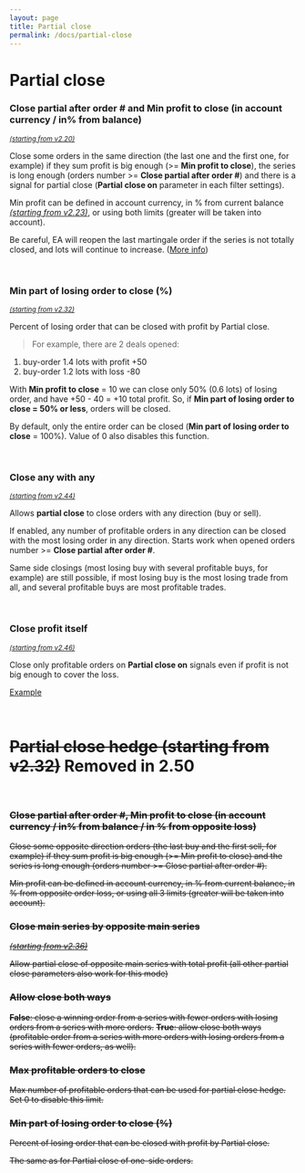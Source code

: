 ```yaml
---
layout: page
title: Partial close
permalink: /docs/partial-close
---
```


# Partial close

### Close partial after order # and Min profit to close (in account currency / in% from balance)

<sup>[*(starting from v2.20)*](/docs/versions-history#20201103-220)</sup>

Close some orders in the same direction (the last one and the first one, for example) if they sum profit is big enough (>= **Min profit to close**), the series is long enough (orders number >= **Close partial after order #**) and there is a signal for partial close (**Partial close on** parameter in each filter settings).

Min profit can be defined in account currency, in % from current balance [*(starting from v2.23)*](/docs/versions-history#20201210-223), or using both limits (greater will be taken into account).

Be careful, EA will reopen the last martingale order if the series is not totally closed, and lots will continue to increase. ([More info](https://communitypowerea.userecho.com/en/communities/1/topics/225-partial-close-of-martingale-trades-with-counter-trades-after-maximum-number-of-trades-are-reached))

<br />

### Min part of losing order to close (%)

<sup>[*(starting from v2.32)*](/docs/versions-history#20210605-232)</sup>

Percent of losing order that can be closed with profit by Partial close.
> For example, there are 2 deals opened:
1. buy-order 1.4 lots with profit +50
1. buy-order 1.2 lots with loss -80

With **Min profit to close** = 10 we can close only 50% (0.6 lots) of losing order, and have +50 - 40 = +10 total profit. So, if **Min part of losing order to close = 50% or less**, orders will be closed.

By default, only the entire order can be closed (**Min part of losing order to close** = 100%). Value of 0 also disables this function.

<br />

### Close any with any

<sup>[*(starting from v2.44)*](/docs/versions-history#20220312-244)</sup>

Allows **partial close** to close orders with any direction (buy or sell).

If enabled, any number of profitable orders in any direction can be closed with the most losing order in any direction. Starts work when opened orders number >= **Close partial after order #**.

Same side closings (most losing buy with several profitable buys, for example) are still possible, if most losing buy is the most losing trade from all, and several profitable buys are most profitable trades.

<br />

### Close profit itself

<sup>[*(starting from v2.46)*](/docs/versions-history#20220428-246)</sup>

Close only profitable orders on **Partial close on** signals even if profit is not big enough to cover the loss.

[Example](https://t.me/CommunityPowerNews/12)


<br />

# ~~Partial close hedge (starting from v2.32)~~ **Removed in 2.50**
<br />

### ~~Close partial after order #, Min profit to close (in account currency / in% from balance / in % from opposite loss)~~

~~Close some opposite direction orders (the last buy and the first sell, for example) if they sum profit is big enough (>= Min profit to close) and the series is long enough (orders number >= Close partial after order #).~~

~~Min profit can be defined in account currency, in % from current balance, in % from opposite order loss, or using all 3 limits (greater will be taken into account).~~


### ~~Close main series by opposite main series~~

~~[*(starting from v2.36)*](/docs/versions-history#20210804-236)~~

~~Allow partial close of opposite main series with total profit (all other partial close parameters also work for this mode)~~


### ~~Allow close both ways~~

~~**False**: close a winning order from a series with fewer orders with losing orders from a series with more orders.~~
~~**True**: allow close both ways (profitable order from a series with more orders with losing orders from a series with fewer orders, as well).~~


### ~~Max profitable orders to close~~

~~Max number of profitable orders that can be used for partial close hedge. Set 0 to disable this limit.~~


### ~~Min part of losing order to close (%)~~

~~Percent of losing order that can be closed with profit by Partial close.~~

~~The same as for Partial close of one-side orders.~~




